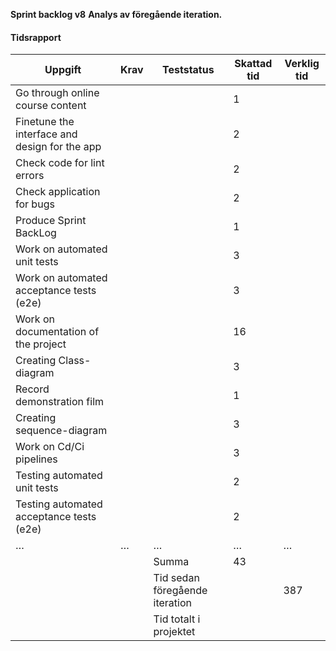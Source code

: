 **Sprint backlog v8**
**Analys av föregående iteration.**


#### Tidsrapport

| Uppgift                                            | Krav                  | Teststatus                              | Skattad tid | Verklig tid |
|----------------------------------------------------|-----------------------|-----------------------------------------|-------------|-------------|
| Go through online course content                   |                       |                                         | 1           |            |
| Finetune the interface and design for the app      |                       |                                         | 2           |             |
| Check code for lint errors                         |                       |                                         | 2           |             |
| Check application for bugs                         |                       |                                         | 2           |             |
| Produce Sprint BackLog                             |                       |                                         | 1           |             |
| Work on automated unit tests                       |                       |                                         |   3          |             |
| Work on automated acceptance tests (e2e)           |                       |                                         |    3        |             |
| Work on documentation of the project               |                       |                                         |    16       |             |
| Creating Class-diagram                             |                       |                                         |    3        |             |
| Record demonstration film                          |                       |                                         |    1        |             |
| Creating sequence-diagram                          |                       |                                         |    3        |             |
| Work on  Cd/Ci pipelines                           |                       |                                         |    3        |             |
| Testing automated unit tests                       |                       |                                           |    2        |             |
| Testing automated acceptance tests (e2e)           |                       |                                           |    2        |             |
| …                                                  | …                     | …                                       | …            | …          |
|                                                    |                       | Summa                                   |       43    |           |
|                                                    |                       | Tid sedan föregående iteration          |             |         387 |
|                                                    |                       | Tid totalt i projektet                  |             |             |